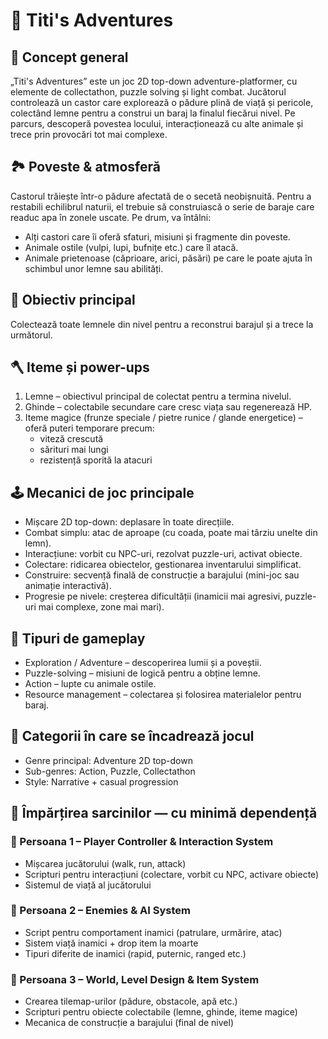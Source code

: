 # 🦫 Titi's Adventures
## 🧩 Concept general
„Titi's Adventures” este un joc 2D top-down adventure-platformer, cu elemente de collectathon, puzzle solving și light combat.
Jucătorul controlează un castor care explorează o pădure plină de viață și pericole, colectând lemne pentru a construi un baraj la finalul fiecărui nivel. Pe parcurs, descoperă povestea locului, interacționează cu alte animale și trece prin provocări tot mai complexe.

## 🏞️ Poveste & atmosferă
Castorul trăiește într-o pădure afectată de o secetă neobișnuită. Pentru a restabili echilibrul naturii, el trebuie să construiască o serie de baraje care readuc apa în zonele uscate.
Pe drum, va întâlni:
- Alți castori care îi oferă sfaturi, misiuni și fragmente din poveste.
- Animale ostile (vulpi, lupi, bufnițe etc.) care îl atacă.
- Animale prietenoase (căprioare, arici, păsări) pe care le poate ajuta în schimbul unor lemne sau abilități.

## 🎯 Obiectiv principal
Colectează toate lemnele din nivel pentru a reconstrui barajul și a trece la următorul.

## 🪓 Iteme și power-ups
1. Lemne – obiectivul principal de colectat pentru a termina nivelul.
2. Ghinde – colectabile secundare care cresc viața sau regenerează HP.
3. Iteme magice (frunze speciale / pietre runice / glande energetice) – oferă puteri temporare precum:
    - viteză crescută
    - sărituri mai lungi
    - rezistență sporită la atacuri

## 🕹️ Mecanici de joc principale
- Mișcare 2D top-down: deplasare în toate direcțiile.
- Combat simplu: atac de aproape (cu coada, poate mai târziu unelte din lemn).
- Interacțiune: vorbit cu NPC-uri, rezolvat puzzle-uri, activat obiecte.
- Colectare: ridicarea obiectelor, gestionarea inventarului simplificat.
- Construire: secvență finală de construcție a barajului (mini-joc sau animație interactivă).
- Progresie pe nivele: creșterea dificultății (inamicii mai agresivi, puzzle-uri mai complexe, zone mai mari).

## 🧠 Tipuri de gameplay
- Exploration / Adventure – descoperirea lumii și a poveștii.
- Puzzle-solving – misiuni de logică pentru a obține lemne.
- Action – lupte cu animale ostile.
- Resource management – colectarea și folosirea materialelor pentru baraj.

## 🧩 Categorii în care se încadrează jocul
- Genre principal: Adventure 2D top-down
- Sub-genres: Action, Puzzle, Collectathon
- Style: Narrative + casual progression

## 👥 Împărțirea sarcinilor — cu minimă dependență
### 🧍 Persoana 1 – Player Controller & Interaction System
  - Mișcarea jucătorului (walk, run, attack)
  - Scripturi pentru interacțiuni (colectare, vorbit cu NPC, activare obiecte)
  - Sistemul de viață al jucătorului
### 🐾 Persoana 2 – Enemies & AI System
  - Script pentru comportament inamici (patrulare, urmărire, atac)
  - Sistem viață inamici + drop item la moarte
  - Tipuri diferite de inamici (rapid, puternic, ranged etc.)
### 🌲 Persoana 3 – World, Level Design & Item System
  - Crearea tilemap-urilor (pădure, obstacole, apă etc.)
  - Scripturi pentru obiecte colectabile (lemne, ghinde, iteme magice)
  - Mecanica de construcție a barajului (final de nivel)
